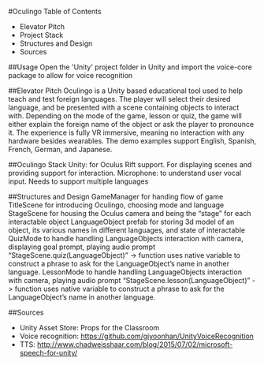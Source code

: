 #Oculingo Table of Contents
* Elevator Pitch
* Project Stack
* Structures and Design
* Sources

##Usage
Open the 'Unity' project folder in Unity and import the voice-core package to allow for voice recognition 

##Elevator Pitch
Oculingo is a Unity based educational tool used to help teach and test foreign languages. The player will select their desired language, and be presented with a scene containing objects to interact with. Depending on the mode of the game, lesson or quiz, the game will either explain the foreign name of the object or ask the player to pronounce it. The experience is fully VR immersive, meaning no interaction with any hardware besides wearables. The demo examples support English, Spanish, French, German, and Japanese.
   
##Oculingo Stack
Unity: for Oculus Rift support. For displaying scenes and providing support for interaction.
Microphone: to understand user vocal input. Needs to support multiple languages

##Structures and Design
GameManager for handing flow of game
TitleScene for introducing Oculingo, choosing mode and language
StageScene for housing the Oculus camera and being the “stage” for each interactable object
LanguageObject prefab for storing 3d model of an object, its various names in different languages, and state of interactable
QuizMode to handle handling LanguageObjects interaction with camera, displaying goal prompt, playing audio prompt “StageScene.quiz(LanguageObject)” -> function uses native variable to construct a phrase to ask for the LanguageObject’s name in another language.
LessonMode to handle handling LanguageObjects interaction with camera, playing audio prompt “StageScene.lesson(LanguageObject)” -> function uses native variable to construct a phrase to ask for the LanguageObject’s name in another language.

##Sources
* Unity Asset Store: Props for the Classroom
* Voice recognition: https://github.com/giyoonhan/UnityVoiceRecognition
* TTS: http://www.chadweisshaar.com/blog/2015/07/02/microsoft-speech-for-unity/
